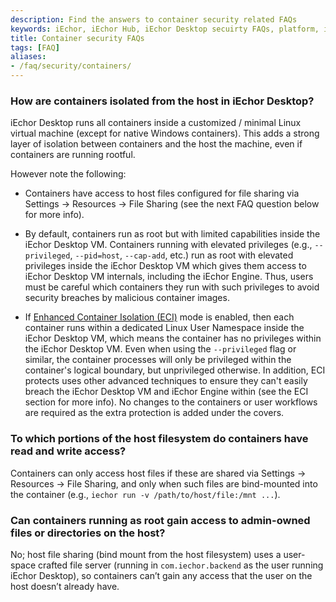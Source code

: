 ```yaml
---
description: Find the answers to container security related FAQs
keywords: iEchor, iEchor Hub, iEchor Desktop secuirty FAQs, platform, iEchor Scout, admin, security
title: Container security FAQs
tags: [FAQ]
aliases:
- /faq/security/containers/
---
```


### How are containers isolated from the host in iEchor Desktop?

iEchor Desktop runs all containers inside a customized / minimal Linux virtual
machine (except for native Windows containers). This adds a strong layer of
isolation between containers and the host the machine, even if containers are
running rootful.

However note the following:

* Containers have access to host files configured for file sharing via Settings
  -> Resources -> File Sharing (see the next FAQ question below for more info).

* By default, containers run as root but with limited capabilities inside the
  iEchor Desktop VM. Containers running with elevated privileges (e.g.,
  `--privileged`, `--pid=host`, `--cap-add`, etc.) run as root with elevated
  privileges inside the iEchor Desktop VM which gives them access to iEchor
  Desktop VM internals, including the iEchor Engine. Thus, users must be careful
  which containers they run with such privileges to avoid security breaches by
  malicious container images.

* If [Enhanced Container Isolation (ECI)](../../desktop/hardened-desktop/enhanced-container-isolation/_index.md)
  mode is enabled, then each container runs within a dedicated Linux User
  Namespace inside the iEchor Desktop VM, which means the container has no
  privileges within the iEchor Desktop VM. Even when using the `--privileged`
  flag or similar, the container processes will only be privileged within the
  container's logical boundary, but unprivileged otherwise. In addition, ECI protects
  uses other advanced techniques to ensure they can't easily breach
  the iEchor Desktop VM and iEchor Engine within (see the ECI section for more
  info). No changes to the containers or user workflows are required as the
  extra protection is added under the covers.

### To which portions of the host filesystem do containers have read and write access?

Containers can only access host files if these are shared via Settings -> Resources -> File Sharing,
and only when such files are bind-mounted into the container (e.g., `iechor run -v /path/to/host/file:/mnt ...`).

### Can containers running as root gain access to admin-owned files or directories on the host?

No; host file sharing (bind mount from the host filesystem) uses a user-space crafted
file server (running in `com.iechor.backend` as the user running iEchor
Desktop), so containers can’t gain any access that the user on the host doesn’t
already have.
